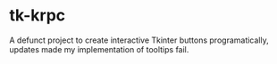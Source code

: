 # tk-krpc
A defunct project to create interactive Tkinter buttons programatically, updates made my implementation of tooltips fail.
